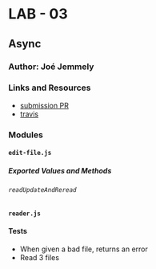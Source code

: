 # LAB - 03

## Async

### Author: Joé Jemmely

### Links and Resources

- [submission PR](http://xyz.com)
- [travis](https://travis-ci.com/401-advanced-javascript-joejemmely/lab-03)

### Modules

#### `edit-file.js`

##### Exported Values and Methods

###### `readUpdateAndReread`

#### `reader.js`

#### Tests

- When given a bad file, returns an error
- Read 3 files
